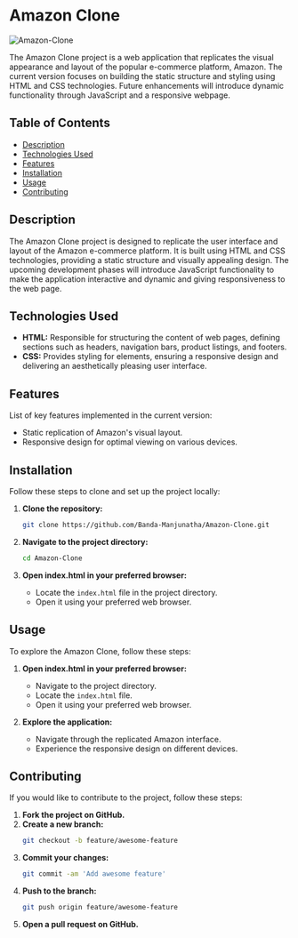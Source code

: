 # Amazon Clone

![Amazon-Clone]()


The Amazon Clone project is a web application that replicates the visual appearance and layout of the popular e-commerce platform, Amazon. The current version focuses on building the static structure and styling using HTML and CSS technologies. Future enhancements will introduce dynamic functionality through JavaScript and a responsive webpage.

## Table of Contents

- [Description](#description)
- [Technologies Used](#technologies-used)
- [Features](#features)
- [Installation](#installation)
- [Usage](#usage)
- [Contributing](#contributing)

## Description

The Amazon Clone project is designed to replicate the user interface and layout of the Amazon e-commerce platform. It is built using HTML and CSS technologies, providing a static structure and visually appealing design. The upcoming development phases will introduce JavaScript functionality to make the application interactive and dynamic and giving responsiveness to the web page.

## Technologies Used

- **HTML:** Responsible for structuring the content of web pages, defining sections such as headers, navigation bars, product listings, and footers.
- **CSS:** Provides styling for elements, ensuring a responsive design and delivering an aesthetically pleasing user interface.

## Features

List of key features implemented in the current version:
- Static replication of Amazon's visual layout.
- Responsive design for optimal viewing on various devices.

## Installation

Follow these steps to clone and set up the project locally:

1. **Clone the repository:**
    ```bash
    git clone https://github.com/Banda-Manjunatha/Amazon-Clone.git
    ```

2. **Navigate to the project directory:**
    ```bash
    cd Amazon-Clone
    ```

3. **Open index.html in your preferred browser:**
    - Locate the `index.html` file in the project directory.
    - Open it using your preferred web browser.

## Usage

To explore the Amazon Clone, follow these steps:

1. **Open index.html in your preferred browser:**
    - Navigate to the project directory.
    - Locate the `index.html` file.
    - Open it using your preferred web browser.

2. **Explore the application:**
    - Navigate through the replicated Amazon interface.
    - Experience the responsive design on different devices.

## Contributing

If you would like to contribute to the project, follow these steps:

1. **Fork the project on GitHub.**
2. **Create a new branch:**
    ```bash
    git checkout -b feature/awesome-feature
    ```
3. **Commit your changes:**
    ```bash
    git commit -am 'Add awesome feature'
    ```
4. **Push to the branch:**
    ```bash
    git push origin feature/awesome-feature
    ```
5. **Open a pull request on GitHub.**
